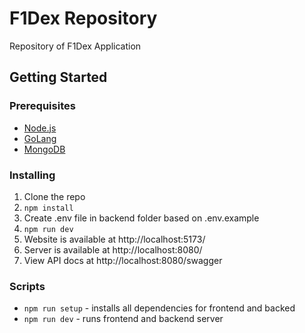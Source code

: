 # F1Dex Repository

Repository of F1Dex Application

## Getting Started

### Prerequisites

- [Node.js](https://nodejs.org/en/download/package-manager)
- [GoLang](https://golang.org/doc/install)
- [MongoDB](https://docs.mongodb.com/manual/installation/)

### Installing

1. Clone the repo
2. `npm install`
3. Create .env file in backend folder based on .env.example
4. `npm run dev`
5. Website is available at http://localhost:5173/
6. Server is available at http://localhost:8080/
7. View API docs at http://localhost:8080/swagger

### Scripts

- `npm run setup` - installs all dependencies for frontend and backed
- `npm run dev` - runs frontend and backend server
